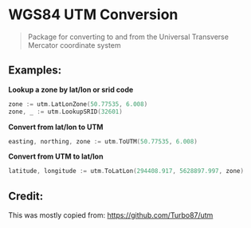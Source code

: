 # WGS84 UTM Conversion

> Package for converting to and from the Universal Transverse Mercator coordinate system

## Examples:

**Lookup a zone by lat/lon or srid code**
``` go
zone := utm.LatLonZone(50.77535, 6.008)
zone, _ := utm.LookupSRID(32601)
```

**Convert from lat/lon to UTM**
``` go
easting, northing, zone := utm.ToUTM(50.77535, 6.008)
```

**Convert from UTM to lat/lon**
``` go
latitude, longitude := utm.ToLatLon(294408.917, 5628897.997, zone)
```

## Credit:

This was mostly copied from: https://github.com/Turbo87/utm
